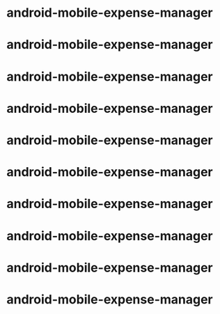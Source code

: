 # android-mobile-expense-manager
# android-mobile-expense-manager
# android-mobile-expense-manager
# android-mobile-expense-manager
# android-mobile-expense-manager
# android-mobile-expense-manager
# android-mobile-expense-manager
# android-mobile-expense-manager
# android-mobile-expense-manager
# android-mobile-expense-manager
